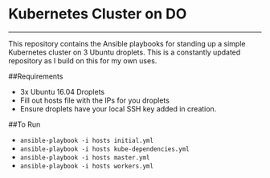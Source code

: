 # Kubernetes Cluster on DO
---

This repository contains the Ansible playbooks for standing up a simple Kubernetes cluster on 3 Ubuntu droplets. This is a constantly updated repository as I build on this for my own uses.

##Requirements

- 3x Ubuntu 16.04 Droplets
- Fill out hosts file with the IPs for you droplets
- Ensure droplets have your local SSH key added in creation.

##To Run

- `ansible-playbook -i hosts initial.yml`
- `ansible-playbook -i hosts kube-dependencies.yml`
- `ansible-playbook -i hosts master.yml`
- `ansible-playbook -i hosts workers.yml`

